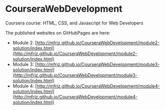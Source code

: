 # CourseraWebDevelopment
Coursera course: HTML, CSS, and Javascript for Web Developers

The published websites on GitHubPages are here:
* Module 2: 
[http://mfriz.github.io/CourseraWebDevelopment/module2-solution/index.html](http://mfriz.github.io/CourseraWebDevelopment/module2-solution/index.html)
* Module 3:
[http://mfriz.github.io/CourseraWebDevelopment/module3-solution/index.html](http://mfriz.github.io/CourseraWebDevelopment/module3-solution/index.html)
* Module 4:
[http://mfriz.github.io/CourseraWebDevelopment/module4-solution/index.html](http://mfriz.github.io/CourseraWebDevelopment/module4-solution/index.html)